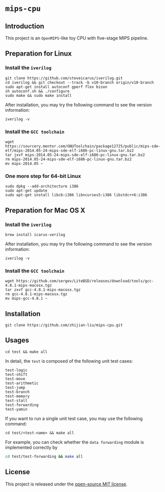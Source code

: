 # `mips-cpu`

## Introduction

This project is an `OpenMIPS`-like toy CPU with five-stage MIPS pipeline.

## Preparation for Linux

### Install the `iverilog`
```shell
git clone https://github.com/steveicarus/iverilog.git
cd iverilog && git checkout --track -b v10-branch origin/v10-branch
sudo apt-get install autoconf gperf flex bison
sh autoconf.sh && ./configure
sudo make && sudo make install
```

After installation, you may try the following command to see the version information:

```shell
iverilog -v
```

### Install the `GCC toolchain`	
```shell
wget https://sourcery.mentor.com/GNUToolchain/package12725/public/mips-sde-elf/mips-2014.05-24-mips-sde-elf-i686-pc-linux-gnu.tar.bz2
tar jxvf mips-2014.05-24-mips-sde-elf-i686-pc-linux-gnu.tar.bz2
rm mips-2014.05-24-mips-sde-elf-i686-pc-linux-gnu.tar.bz2
mv mips-2014.05 ~
```

### One more step for 64-bit Linux
```shell
sudo dpkg --add-architecture i386
sudo apt-get update
sudo apt-get install libc6:i386 libncurses5:i386 libstdc++6:i386
```

## Preparation for Mac OS X

### Install the `iverilog`
```shell
brew install icarus-verilog
```

After installation, you may try the following command to see the version information:

```shell
iverilog -v
```

### Install the `GCC toolchain`	
```shell
wget https://github.com/sergev/LiteBSD/releases/download/tools/gcc-4.8.1-mips-macosx.tgz
tar zxvf gcc-4.8.1-mips-macosx.tgz
rm gcc-4.8.1-mips-macosx.tgz
mv mips-gcc-4.8.1 ~
```

## Installation
```shell
git clone https://github.com/zhijian-liu/mips-cpu.git
```

## Usages
```shell
cd test && make all
```
In detail, the `test` is composed of the following unit test cases:

	test-logic
	test-shift
	test-move
	test-arithmetic
	test-jump
	test-branch
	test-memory
	test-stall
	test-forwarding
	test-yamin

If you want to run a single unit test case, you may use the following command:

```shell
cd test/<test-name> && make all
```
For example, you can check whether the `data forwarding` module is implemented correctly by

```Bash
cd test/test-forwarding && make all
```

## License
This project is released under the [open-source MIT license](https://github.com/zhijian-liu/mips-cpu/blob/master/LICENSE).

